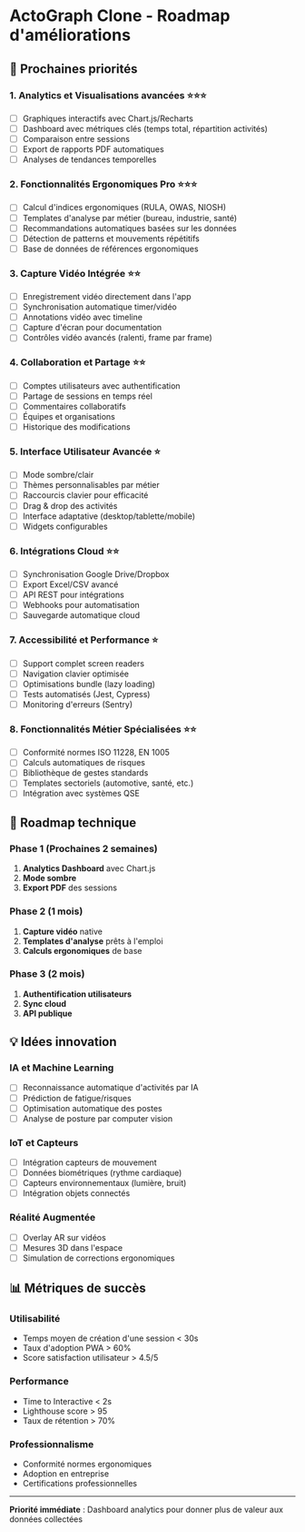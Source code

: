 # ActoGraph Clone - Roadmap d'améliorations

## 🎯 Prochaines priorités

### 1. **Analytics et Visualisations avancées** ⭐⭐⭐
- [ ] Graphiques interactifs avec Chart.js/Recharts
- [ ] Dashboard avec métriques clés (temps total, répartition activités)  
- [ ] Comparaison entre sessions
- [ ] Export de rapports PDF automatiques
- [ ] Analyses de tendances temporelles

### 2. **Fonctionnalités Ergonomiques Pro** ⭐⭐⭐
- [ ] Calcul d'indices ergonomiques (RULA, OWAS, NIOSH)
- [ ] Templates d'analyse par métier (bureau, industrie, santé)
- [ ] Recommandations automatiques basées sur les données
- [ ] Détection de patterns et mouvements répétitifs
- [ ] Base de données de références ergonomiques

### 3. **Capture Vidéo Intégrée** ⭐⭐
- [ ] Enregistrement vidéo directement dans l'app
- [ ] Synchronisation automatique timer/vidéo
- [ ] Annotations vidéo avec timeline
- [ ] Capture d'écran pour documentation
- [ ] Contrôles vidéo avancés (ralenti, frame par frame)

### 4. **Collaboration et Partage** ⭐⭐
- [ ] Comptes utilisateurs avec authentification
- [ ] Partage de sessions en temps réel
- [ ] Commentaires collaboratifs
- [ ] Équipes et organisations
- [ ] Historique des modifications

### 5. **Interface Utilisateur Avancée** ⭐
- [ ] Mode sombre/clair
- [ ] Thèmes personnalisables par métier
- [ ] Raccourcis clavier pour efficacité
- [ ] Drag & drop des activités
- [ ] Interface adaptative (desktop/tablette/mobile)
- [ ] Widgets configurables

### 6. **Intégrations Cloud** ⭐⭐
- [ ] Synchronisation Google Drive/Dropbox
- [ ] Export Excel/CSV avancé
- [ ] API REST pour intégrations
- [ ] Webhooks pour automatisation
- [ ] Sauvegarde automatique cloud

### 7. **Accessibilité et Performance** ⭐
- [ ] Support complet screen readers
- [ ] Navigation clavier optimisée
- [ ] Optimisations bundle (lazy loading)
- [ ] Tests automatisés (Jest, Cypress)
- [ ] Monitoring d'erreurs (Sentry)

### 8. **Fonctionnalités Métier Spécialisées** ⭐⭐
- [ ] Conformité normes ISO 11228, EN 1005
- [ ] Calculs automatiques de risques
- [ ] Bibliothèque de gestes standards
- [ ] Templates sectoriels (automotive, santé, etc.)
- [ ] Intégration avec systèmes QSE

## 🚀 Roadmap technique

### Phase 1 (Prochaines 2 semaines)
1. **Analytics Dashboard** avec Chart.js
2. **Mode sombre** 
3. **Export PDF** des sessions

### Phase 2 (1 mois)
1. **Capture vidéo** native
2. **Templates d'analyse** prêts à l'emploi
3. **Calculs ergonomiques** de base

### Phase 3 (2 mois)  
1. **Authentification utilisateurs**
2. **Sync cloud**
3. **API publique**

## 💡 Idées innovation

### IA et Machine Learning
- [ ] Reconnaissance automatique d'activités par IA
- [ ] Prédiction de fatigue/risques
- [ ] Optimisation automatique des postes
- [ ] Analyse de posture par computer vision

### IoT et Capteurs
- [ ] Intégration capteurs de mouvement
- [ ] Données biométriques (rythme cardiaque)
- [ ] Capteurs environnementaux (lumière, bruit)
- [ ] Intégration objets connectés

### Réalité Augmentée
- [ ] Overlay AR sur vidéos
- [ ] Mesures 3D dans l'espace
- [ ] Simulation de corrections ergonomiques

## 📊 Métriques de succès

### Utilisabilité
- Temps moyen de création d'une session < 30s
- Taux d'adoption PWA > 60%
- Score satisfaction utilisateur > 4.5/5

### Performance  
- Time to Interactive < 2s
- Lighthouse score > 95
- Taux de rétention > 70%

### Professionnalisme
- Conformité normes ergonomiques
- Adoption en entreprise
- Certifications professionnelles

---

**Priorité immédiate** : Dashboard analytics pour donner plus de valeur aux données collectées